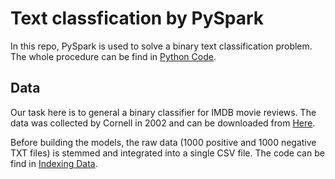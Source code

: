 # Text classfication by PySpark

In this repo, PySpark is used to solve a binary text classification problem. The whole procedure can be find in [Python Code](main.py).

## Data 
Our task here is to general a binary classifier for IMDB movie reviews. The data was collected by Cornell in 2002 and can be downloaded from [Here](http://www.cs.cornell.edu/people/pabo/movie-review-data/).

Before building the models, the raw data (1000 positive and 1000 negative TXT files) is stemmed and integrated into a single CSV file. The code can be find in [Indexing Data](index-data.py). 
